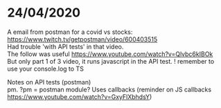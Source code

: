# 24/04/2020

A email from postman for a covid vs stocks: https://www.twitch.tv/getpostman/video/600403515  
Had trouble 'with API tests' in that video.  
The follow was useful
https://www.youtube.com/watch?v=Qlvbc6kIBOk  
But only part 1 of 3 video, it runs javascript in the API test.
! remember to use your console.log to TS

Notes on API tests (postman)  
pm.<fuction>   ?pm = postman module?
Uses callbacks (reminder on JS callbacks  https://www.youtube.com/watch?v=GxyFlXbhdsY)  

